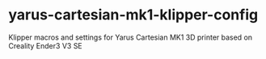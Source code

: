 # yarus-cartesian-mk1-klipper-config
Klipper macros and settings for Yarus Cartesian  MK1 3D printer based on Creality Ender3 V3  SE 
